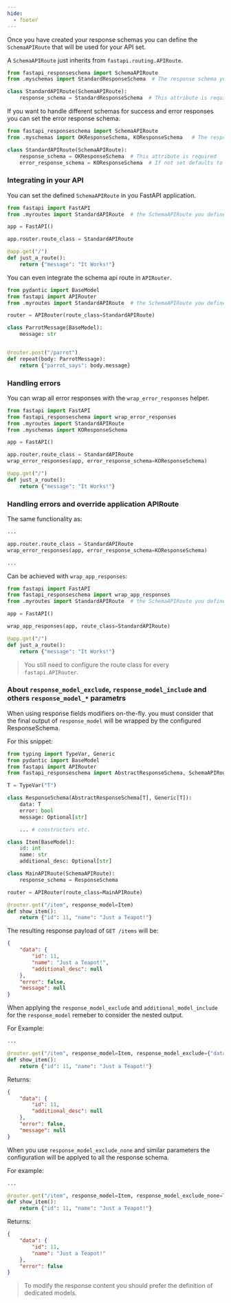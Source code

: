```yaml
---
hide:
  - footer
---
```

Once you have created your response schemas you can define the `SchemaAPIRoute` that will be used for your API set.

A `SchemaAPIRoute` just inherits from `fastapi.routing.APIRoute`.

```py
from fastapi_responseschema import SchemaAPIRoute
from .myschemas import StandardResponseSchema  # The response schema you defined

class StandardAPIRoute(SchemaAPIRoute):
    response_schema = StandardResponseSchema  # This attribute is required
```

If you want to handle different schemas for success and error responses you can set the error response schema.

```py
from fastapi_responseschema import SchemaAPIRoute
from .myschemas import OKResponseSchema, KOResponseSchema   # The response schemas you defined

class StandardAPIRoute(SchemaAPIRoute):
    response_schema = OKResponseSchema  # This attribute is required
    error_response_schema = KOResponseSchema  # If not set defaults to `SchemaAPIRoute.response_schema`
```

### Integrating in your API

You can set the defined `SchemaAPIRoute` in you FastAPI application.

```py
from fastapi import FastAPI
from .myroutes import StandardAPIRoute  # the SchemaAPIRoute you defined

app = FastAPI()

app.router.route_class = StandardAPIRoute

@app.get("/")
def just_a_route():
    return {"message": "It Works!"}
```

You can even integrate the schema api route in `APIRouter`.

```py
from pydantic import BaseModel
from fastapi import APIRouter
from .myroutes import StandardAPIRoute  # the SchemaAPIRoute you defined

router = APIRouter(route_class=StandardAPIRoute)

class ParrotMessage(BaseModel):
    message: str


@router.post("/parrot")
def repeat(body: ParrotMessage):
    return {"parrot_says": body.message}
```

### Handling errors
You can wrap all error responses with the `wrap_error_responses` helper.

```py
from fastapi import FastAPI
from fastapi_responseschema import wrap_error_responses
from .myroutes import StandardAPIRoute
from .myschemas import KOResponseSchema

app = FastAPI()

app.router.route_class = StandardAPIRoute
wrap_error_responses(app, error_response_schema=KOResponseSchema)

@app.get("/")
def just_a_route():
    return {"message": "It Works!"}
```


### Handling errors and override application APIRoute
The same functionality as:
```py
...

app.router.route_class = StandardAPIRoute
wrap_error_responses(app, error_response_schema=KOResponseSchema)

...
```

Can be achieved with `wrap_app_responses`:
```py
from fastapi import FastAPI
from fastapi_responseschema import wrap_app_responses
from .myroutes import StandardAPIRoute  # the SchemaAPIRoute you defined

app = FastAPI()

wrap_app_responses(app, route_class=StandardAPIRoute)

@app.get("/")
def just_a_route():
    return {"message": "It Works!"}
```

> You still need to configure the route class for every `fastapi.APIRouter`.

### About `response_model_exclude`, `response_model_include` and others `response_model_*` parametrs
When using response fields modifiers on-the-fly. you must consider that the final output of `response_model` will be wrapped by the configured ResponseSchema.

For this snippet:
```py
from typing import TypeVar, Generic
from pydantic import BaseModel
from fastapi import APIRouter
from fastapi_responseschema import AbstractResponseSchema, SchemaAPIRoute

T = TypeVar("T")

class ResponseSchema(AbstractResponseSchema[T], Generic[T]):
    data: T
    error: bool
    message: Optional[str]

    ... # constructors etc.

class Item(BaseModel):
    id: int
    name: str
    additional_desc: Optional[str]

class MainAPIRoute(SchemaAPIRoute):
    response_schema = ResponseSchema

router = APIRouter(route_class=MainAPIRoute)

@router.get("/item", response_model=Item)
def show_item():
    return {"id": 11, "name": "Just a Teapot!"}
```

The resulting response payload of `GET /items` will be:
```json
{
    "data": {
        "id": 11, 
        "name": "Just a Teapot!",
        "additional_desc": null
    },
    "error": false,
    "message": null
}
```

When applying the `response_model_exclude` and `additional_model_include` for the `response_model` remeber to consider the nested output.

For Example:
```py
...

@router.get("/item", response_model=Item, response_model_exclude={"data": {"name"}})  # Exclusion of nested fields
def show_item():
    return {"id": 11, "name": "Just a Teapot!"}
```
Returns:

```json
{
    "data": {
        "id": 11, 
        "additional_desc": null
    },
    "error": false,
    "message": null
}
```

When you use `response_model_exclude_none` and similar parameters the configuration will be applyed to all the response schema.

For example:
```py
...

@router.get("/item", response_model=Item, response_model_exclude_none=True)  # Exclusion of nested fields
def show_item():
    return {"id": 11, "name": "Just a Teapot!"}
```
Returns:

```json
{
    "data": {
        "id": 11, 
        "name": "Just a Teapot!"
    },
    "error": false
}
```

> To modify the response content you should prefer the definition of dedicated models.
